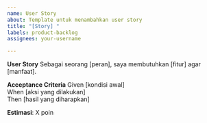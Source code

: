 ```yaml
---
name: User Story
about: Template untuk menambahkan user story
title: "[Story] "
labels: product-backlog
assignees: your-username

---
```


**User Story**
Sebagai seorang [peran], saya membutuhkan [fitur] agar [manfaat].

**Acceptance Criteria**
Given [kondisi awal]  
When [aksi yang dilakukan]  
Then [hasil yang diharapkan]

**Estimasi**: X poin

